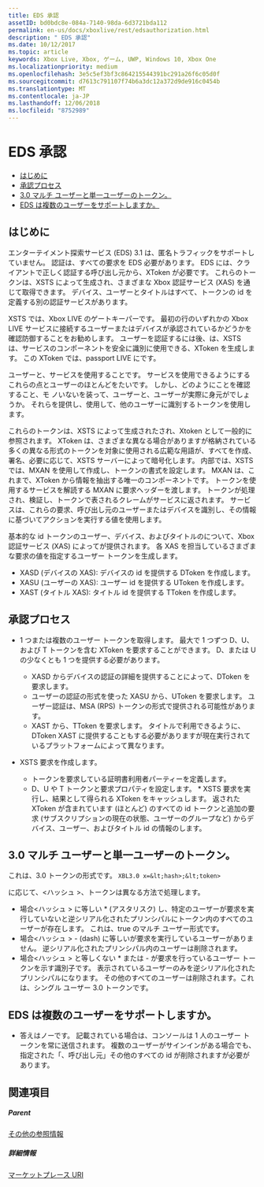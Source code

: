 ```yaml
---
title: EDS 承認
assetID: bd0bdc8e-084a-7140-98da-6d3721bda112
permalink: en-us/docs/xboxlive/rest/edsauthorization.html
description: " EDS 承認"
ms.date: 10/12/2017
ms.topic: article
keywords: Xbox Live, Xbox, ゲーム, UWP, Windows 10, Xbox One
ms.localizationpriority: medium
ms.openlocfilehash: 3e5c5ef3bf3c864215544391bc291a26f6c05d0f
ms.sourcegitcommit: d7613c791107f74b6a3dc12a372d9de916c0454b
ms.translationtype: MT
ms.contentlocale: ja-JP
ms.lasthandoff: 12/06/2018
ms.locfileid: "8752989"
---
```

# <a name="eds-authorization"></a>EDS 承認
 
  * [はじめに](#ID4EN)
  * [承認プロセス](#ID4EFB)
  * [3.0 マルチ ユーザーと単一ユーザーのトークン。](#ID4EEC)
  * [EDS は複数のユーザーをサポートしますか。](#ID4EYC)
 
<a id="ID4EN"></a>

 
## <a name="introduction"></a>はじめに
 
エンターテイメント探索サービス (EDS) 3.1 は、匿名トラフィックをサポートしていません。 認証は、すべての要求を EDS 必要があります。 EDS には、クライアントで正しく認証する呼び出し元から、XToken が必要です。 これらのトークンは、XSTS によって生成され、さまざまな Xbox 認証サービス (XAS) を通じて取得できます。 デバイス、ユーザーとタイトルはすべて、トークンの id を定義する別の認証サービスがあります。
 
XSTS では、Xbox LIVE のゲートキーパーです。 最初の行のいずれかの Xbox LIVE サービスに接続するユーザーまたはデバイスが承認されているかどうかを確認防御することをお勧めします。 ユーザーを認証するには後、は、XSTS は、サービスのコンポーネントを安全に識別に使用できる、XToken を生成します。 この XToken では、passport LIVE にです。
 
ユーザーと、サービスを使用することです。 サービスを使用できるようにするこれらの点とユーザーのほとんどをたいです。 しかし、どのようにことを確認すること、モ ノいないを装って、ユーザーと、ユーザーが実際に身元がでしょうか。 それらを提供し、使用して、他のユーザーに識別するトークンを使用します。
 
これらのトークンは、XSTS によって生成されたされ、Xtoken として一般的に参照されます。 XToken は、さまざまな異なる場合がありますが格納されている多くの異なる形式のトークンを対象に使用される広範な用語が、すべてを作成、署名、必要に応じて、XSTS サーバーによって暗号化します。 内部では、XSTS では、MXAN を使用して作成し、トークンの書式を設定します。 MXAN は、これまで、XToken から情報を抽出する唯一のコンポーネントです。 トークンを使用するサービスを解読する MXAN に要求ヘッダーを渡します。 トークンが処理され、検証し、トークンで表されるクレームがサービスに返されます。 サービスは、これらの要求、呼び出し元のユーザーまたはデバイスを識別し、その情報に基づいてアクションを実行する値を使用します。
 
基本的な id トークンのユーザー、デバイス、およびタイトルのについて、Xbox 認証サービス (XAS) によってが提供されます。 各 XAS を担当しているさまざまな要求の値を指定するユーザー トークンを生成します。
 
   * XASD (デバイスの XAS): デバイスの id を提供する DToken を作成します。
   * XASU (ユーザーの XAS): ユーザー id を提供する UToken を作成します。
   * XAST (タイトル XAS): タイトル id を提供する TToken を作成します。
   
<a id="ID4EFB"></a>

 
## <a name="authorization-process"></a>承認プロセス
 
   * 1 つまたは複数のユーザー トークンを取得します。 最大で 1 つずつ D、U、および T トークンを含む XToken を要求することができます。 D、または U の少なくとも 1 つを提供する必要があります。 
     * XASD からデバイスの認証の詳細を提供することによって、DToken を要求します。
     * ユーザーの認証の形式を使った XASU から、UToken を要求します。 ユーザー認証は、MSA (RPS) トークンの形式で提供される可能性があります。
     * XAST から、TToken を要求します。 タイトルで利用できるように、DToken XAST に提供することもする必要がありますが現在実行されているプラットフォームによって異なります。
  
   * XSTS 要求を作成します。
 
     * トークンを要求している証明書利用者パーティーを定義します。
     * D、U や T トークンと要求プロパティを設定します。
    * XSTS 要求を実行し、結果として得られる XToken をキャッシュします。 返された XToken が含まれています (ほとんど) のすべての id トークンと追加の要求 (サブスクリプションの現在の状態、ユーザーのグループなど) からデバイス、ユーザー、およびタイトル id の情報のします。
   
<a id="ID4EEC"></a>

 
## <a name="30-tokens-multiuser-vs-single-user"></a>3.0 マルチ ユーザーと単一ユーザーのトークン。
 
これは、3.0 トークンの形式です。 `XBL3.0 x=&lt;hash>;&lt;token>`
 
に応じて、&lt;ハッシュ >、トークンは異なる方法で処理します。
 
   * 場合&lt;ハッシュ > に等しい * (アスタリスク) し、特定のユーザーが要求を実行していないと逆シリアル化されたプリンシパルにトークン内のすべてのユーザーが存在します。 これは、true のマルチ ユーザー形式です。
   * 場合&lt;ハッシュ > - (dash) に等しいが要求を実行しているユーザーがありません。 逆シリアル化されたプリンシパル内のユーザーは削除されます。
   * 場合&lt;ハッシュ > と等しくない * または - が要求を行っているユーザー トークンを示す識別子です。 表示されているユーザーのみを逆シリアル化されたプリンシパルになります。 その他のすべてのユーザーは削除されます。これは、シングル ユーザー 3.0 トークンです。
   
<a id="ID4EYC"></a>

 
## <a name="does-eds-support-multi-users"></a>EDS は複数のユーザーをサポートしますか。
 * 答えはノーです。 記載されている場合は、コンソールは 1 人のユーザー トークンを常に送信されます。 複数のユーザーがサインインがある場合でも、指定された「、呼び出し元」その他のすべての id が削除されますが必要があります。
  
<a id="ID4E6C"></a>

 
## <a name="see-also"></a>関連項目
 
<a id="ID4EBD"></a>

 
##### <a name="parent"></a>Parent  

[その他の参照情報](atoc-xboxlivews-reference-additional.md)

  
<a id="ID4END"></a>

 
##### <a name="further-information"></a>詳細情報 

[マーケットプレース URI](../uri/marketplace/atoc-reference-marketplace.md)

   